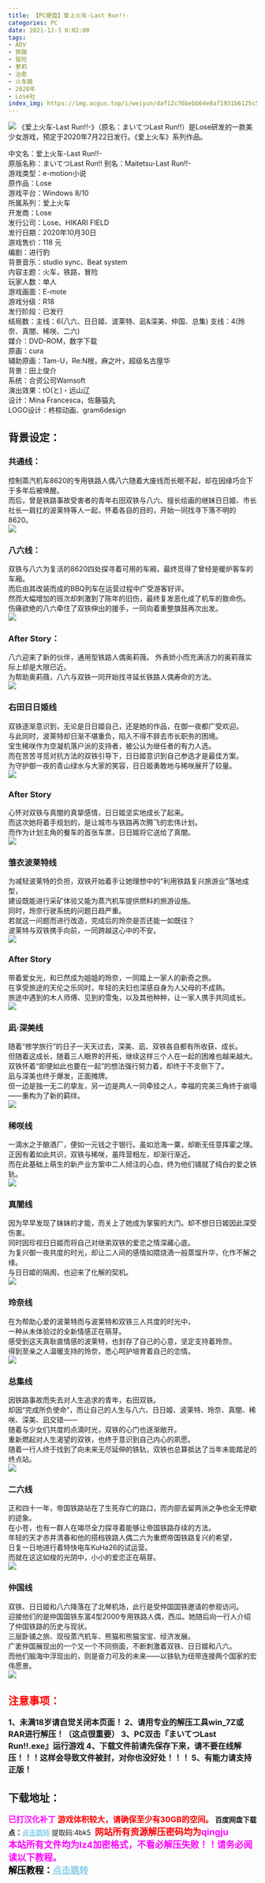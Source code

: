 ```yaml
---
title: 【PC硬盘】爱上火车-Last Run!!-
categories: PC
date: 2021-12-3 0:02:00
tags:
- ADV
- 铁路
- 冒险
- 萝莉
- 治愈
- 火车娘
- 2020年
- Lose社
index_img: https://img.acgus.top/i/weiyun/daf12c76bebb64e8af1931b6125c5f373c0d930031b97322dbc534605d2810097241a49295682691af83d5d101ab131d.webp
---
```

![](https://img.acgus.top/i/weiyun/e836244e25830879e7aece1ee57c64f1ca45e115caa2bf7d62bc367128f258dad77042292e73ec702225c002a27eb1b1.webp)
《爱上火车-Last Run!!-》（原名：まいてつLast Run!!）是Lose研发的一款美少女游戏，预定于2020年7月22日发行。《爱上火车》系列作品。     

中文名：爱上火车-Last Run!!-     
原版名称：まいてつLast Run!!
别名：Maitetsu-Last Run!!-     
游戏类型：e-motion小说     
原作品：Lose     
游戏平台：Windows 8/10     
所属系列：爱上火车     
开发商：Lose     
发行公司：Lose、HIKARI FIELD     
发行日期：2020年10月30日     
游戏售价：118 元     
编剧：进行豹     
背景音乐：studio sync、Beat system     
内容主题：火车，铁路，冒险     
玩家人数：单人     
游戏画面：E-mote     
游戏分级：R18     
发行阶段：已发行     
结局数：主线：6(八六、日日姬、波莱特、凪&深美、仲国、总集) 支线：4(玲奈、真闇、稀咲、二六)          
媒介：DVD-ROM，数字下载          
原画：cura          
辅助原画：Tam-U，Re:N根，麻之叶，超级名古屋华          
背景：田上俊介          
系统：合资公司Wamsoft     
演出效果：tO(と)・远山辽     
设计：Mina Francesca，佐藤猫丸     
LOGO设计：柊椋动画、gram6design     


## **背景设定：**
### **共通线：**
控制蒸汽机车8620的专用铁路人偶八六随着大废线而长眠不起，却在因缘巧合下于多年后被唤醒。     
而后，曾是铁路事故受害者的青年右田双铁与八六、擅长绘画的继妹日日姬、市长社长一肩扛的波莱特等人一起，怀着各自的目的，开始一同找寻下落不明的8620。     
![](https://img.acgus.top/i/weiyun/7feea2f450054c03ee46a9643ff23a6b889b116e5db380f2fa69c4176477a07ba9a0df682a0b073be1780460b528a1b2.webp)
### **八六线：**
双铁与八六为复活的8620四处探寻着可用的车厢，最终觅得了曾经是暖炉客车的车厢。     
而后由其改装而成的BBQ列车在运营过程中广受游客好评。     
然而大幅增加的班次却刺激到了陈年的旧伤，最终复发恶化成了机车的致命伤。     
伤痛欲绝的八六牵住了双铁伸出的援手，一同向着重整旗鼓再次出发。     
![](https://img.acgus.top/i/weiyun/25ceeb534abca1f25b1a226fb7f775f8a255d2e7e62ebaf8db9017d07e794b917a248c175e1a2789e8d86cfa7f975d5c.webp)
### **After Story：**
八六迎来了新的伙伴，通用型铁路人偶奥莉薇。
外表娇小而充满活力的奥莉薇实际上却是大限已近。     
为帮助奥莉薇，八六与双铁一同开始找寻延长铁路人偶寿命的方法。     
![](https://img.acgus.top/i/weiyun/47d4146bb2e5046ad13233982d7395e6023bc04c464c8d6f8c69e3c0ba9647d3f16f51f4d9ab344e320838bfbcfb3cff.webp)
### **右田日日姬线**
双铁逐渐意识到，无论是日日姬自己，还是她的作品，在御一夜都广受欢迎。     
与此同时，波莱特却日渐不堪重负，陷入不得不辞去市长职务的困境。     
宝生稀咲作为空凝机落户派的支持者，被公认为继任者的有力人选。     
而在苦苦寻觅对抗方法的双铁引导下，日日姬意识到自己参选才是最佳方案。     
为守护御一夜的青山绿水与大家的笑容，日日姬勇敢地与稀咲展开了较量。     
![](https://img.acgus.top/i/weiyun/72bcc75c2d596852ba43b98619e2f08315f3a62608006787c210dfd851535e329fa9be9a67d3d69c75b97e1859f42eb0.webp)
### **After Story**
心怀对双铁与真闇的真挚感情，日日姬坚实地成长了起来。     
而这次她将着手规划的，是让城市与铁路再次腾飞的宏伟计划。     
而作为计划主角的餐车的首张车票，日日姬将它送给了真闇。     
![](https://img.acgus.top/i/weiyun/33a510b9fa1d822f27506bd66a211d9a0b63aa60846333e17c37797659de5f40b6fbf0a0d1128dcaf46423eb8c0010ab.webp)
### **雏衣波莱特线**
为减轻波莱特的负担，双铁开始着手让她理想中的“利用铁路复兴旅游业”落地成型，     
建设既能进行采矿体验又能为蒸汽机车提供燃料的旅游设施。     
同时，玲奈行驶系统的问题日趋严重。     
若就这一问题而进行改造，完成后的玲奈是否还能一如既往？     
波莱特与双铁携手向前，一同跨越这心中的不安。     
![](https://img.acgus.top/i/weiyun/eacfe7029d9b7dc2e50de8256bc775222ec6b783c05837e5d8f0129a80f4dce4a84f1b404681be85f69db01cc89adc27.webp)
### **After Story**
带着爱女光，和已然成为姐姐的玲奈，一同踏上一家人的新奇之旅。     
在享受旅途的天伦之乐同时，年轻的夫妇也深感自身为人父母的不成熟。     
旅途中遇到的木人师傅、见到的雪兔，以及其他种种，让一家人携手共同成长。     
![](https://img.acgus.top/i/weiyun/43cbf3db12e73a6cbc2beaf2cd18d07f1f9badcde673ff7bef3912f39c06ac085c68c18ee645bdba8adb33d408dce8a5.webp)
### **凪·深美线**
随着“修学旅行”的日子一天天过去，深美、凪、双铁各自都有所收获、成长。     
但随着这成长，随着三人眼界的开拓，继续这样三个人在一起的困难也越来越大。     
双铁怀着“即便如此也要在一起”的想法强行努力着，却终于不支倒下了。     
凪与深美也终于爆发，正面摊牌。     
但一边是独一无二的挚友，另一边是两人一同牵挂之人，幸福的完美三角终于崩塌——重构为了新的羁绊。     
![](https://img.acgus.top/i/weiyun/716454277504e720ed01bf7cb59100e28c61dbb3d0bb44223a9637d758b5f44d2a1cc405fca04ac36fe99c7722e0866c.webp)
### **稀咲线**
一滴水之于酿酒厂，便如一元钱之于银行。虽如沧海一粟，却断无任意挥霍之理。     
正因有着如此共识，双铁与稀咲，虽阵营相左，却渐行渐近。     
而在此基础上萌生的新产业方案中二人倾注的心血，终为他们铺就了纯白的爱之铁轨。     
![](https://img.acgus.top/i/weiyun/788ce5bdbae6c611ed20a6fdf0820cb3432617d78795480e616bc5d483bf7896f446e33749f856cc64e4b820774a62bb.webp)
### **真闇线**
因为早早发现了妹妹的才能，而关上了她成为掌窖的大门。却不想日日姬因此深受伤害。     
同时因珍视日日姬而将自己对继弟双铁的爱恋之情深藏心底。     
为复兴御一夜共度的时光，却让二人间的感情如隈烧酒一般蒸馏升华，化作不解之缘。     
与日日姬的隔阂，也迎来了化解的契机。     
![](https://img.acgus.top/i/weiyun/bf08fb67c0a738c450991d2dfebebb213c3db7239b0b847d4fa2e9eb99af3e1a985096bc44a5d7478c1198ead2d4e187.webp)
### **玲奈线**
在为帮助心爱的波莱特而与波莱特和双铁三人共度的时光中，     
一种从未体验过的全新情感正在萌芽。     
感受到这天真耿直情感的波莱特，也封存了自己的心意，坚定支持着玲奈。     
得到至亲之人温暖支持的玲奈，悉心呵护培育着自己的恋情。     
![](https://img.acgus.top/i/weiyun/25ac7b8e13727aa1f152fa77f4c9ed89c3aab94dd6c623e930320ad6436340c0fce75f000035e26c99409265a4ef6d1f.webp)
### **总集线**
因铁路事故而失去对人生追求的青年，右田双铁。     
却因“完成所负使命”，而让自己的人生与八六、日日姬、波莱特、玲奈、真闇、稀咲、深美、凪交错——     
随着与少女们共度的点滴时光，双铁的心门也逐渐敞开。     
重新燃起对人生渴望的双铁，也终于意识到自己内心的夙愿。     
随着一行人终于找到了向未来无尽延伸的铁轨，双铁也总算抵达了当年未能踏足的终点站。     
![](https://img.acgus.top/i/weiyun/fdb922ae4e594073ded3def5e264f1fc4e44083d99fb6da9551a832c6cd09fbf6138b72df63f40ba1b06ef27dbf46d10.webp)
### **二六线**
正和四十一年，帝国铁路站在了生死存亡的路口，而内部去留两派之争也全无停歇的迹象。     
在小苍，也有一群人在竭尽全力探寻着能够让帝国铁路存续的方法。     
年轻的天才赤井清春和他的搭档铁路人偶二六为重燃帝国铁路复兴的希望，     
日复一日地进行着特快电车KuHa26的试运营。     
而就在这这如梭的光阴中，小小的爱恋正在萌芽。     
![](https://img.acgus.top/i/weiyun/7bb2d81cf9dc9dbc4a1e5539a4023b10642dceb83afab6dfd1ce5acf27e526f628d9651b577bc40d84c65f64c89a17d2.webp)
### **仲国线**
双铁、日日姬和八六降落在了北琴机场，此行是受仲国国铁邀请的参观访问。     
迎接他们的是仲国国铁东富4型2000专用铁路人偶，西瓜。她随后向一行人介绍了仲国铁路的历史与现状。     
三层卧铺之旅、现役蒸汽机车、熊猫和熊猫宝宝、经济发展。     
广袤仲国展现出的一个又一个不同侧面，不断刺激着双铁、日日姬和八六。     
而他们脑海中浮现出的，则是奋力可及的未来——以铁轨为纽带连接两个国家的宏伟愿景。     
![](https://img.acgus.top/i/weiyun/32808a028514276bb79056854a5e13d3081146a49fce5513786347e7f8b56febdc80c93e66ab3e0e03650d504202157f.webp)








## <font color=#FF0000 >注意事项：</font>
<font size=3><b>1、未满18岁请自觉关闭本页面！
2、请用专业的解压工具win_7Z或RAR进行解压！（这点很重要）
3、PC双击『まいてつLast Run!!.exe』运行游戏
4、下载文件前请先保存下来，请不要在线解压！！！这样会导致文件被封，对你也没好处！！！
5、有能力请支持正版！</b></font>

## 下载地址：
<font color=#FF00FF size=3>**已打汉化补丁**</font>
<font color=#FF0000 size=3>**游戏体积较大，请确保至少有30GB的空间。**</font>
<b>百度网盘下载点：</b><a href="https://pan.baidu.com/s/1847YenCjks9TGsQKXasIpA?pwd=4bk5" style="color: #87CEEB;"><b>点击跳转</b></a> 提取码:4bk5
<a style="padding: 0" href="https://post.qingju.org/AD/"><img style="max-width:100%" src="https://img.acgus.top/i/2024/07/478f689b8021d8d499ab43d21acf137a.gif" alt=""></a>
<b><font color=#FF0000 size=4>网站所有资源解压密码均为</b></font><b><font color=#FF00FF size=4>qingju</font><font color=#FF0000 ></font></b><br><b><font color=#FF00FF size=4>本站所有文件均为lz4加密格式，不看必解压失败！！请务必阅读以下教程。</b></font><br><b><font color=#000 size=4>解压教程：</b><a href="https://post.qingju.org/tutorial/000/" style="color: #87CEEB;"><b>点击跳转</b></a>